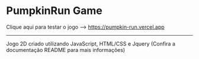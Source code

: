 # PumpkinRun Game
Clique aqui para testar o jogo --> https://pumpkin-run.vercel.app

*************
Jogo 2D criado utilizando JavaScript, HTML/CSS e Jquery (Confira a documentação README para mais informações)
